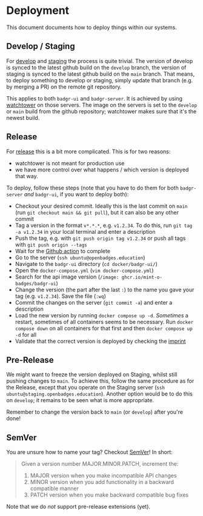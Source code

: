 # Deployment

This document documents how to deploy things within our systems.

## Develop / Staging

For [develop](https://develop.openbadges.education/) and [staging](https://staging.openbadges.education/) the process is quite trivial.
The version of develop is synced to the latest github build on the `develop` branch, the version of staging is synced to the latest github build on the `main` branch.
That means, to deploy something to develop or staging, simply update that branch (e.g. by merging a PR) on the remote git repository.

This applies to both `badgr-ui` and `badgr-server`.
It is achieved by using [watchtower](https://github.com/containrrr/watchtower) on those servers.
The image on the servers is set to the `develop` or `main` build from the github repository; watchtower makes sure that it's the newest build.

## Release

For [release](https://openbadges.education/) this is a bit more complicated.
This is for two reasons:

-   watchtower is not meant for production use
-   we have more control over what happens / which version is deployed that way.

To deploy, follow these steps (note that you have to do them for both `badgr-server` _and_ `badgr-ui`, if you want to deploy both):

-   Checkout your desired commit. Ideally this is the last commit on `main` (run `git checkout main && git pull`), but it can also be any other commit
-   Tag a version in the format `v*.*.*`, e.g. `v1.2.34`. To do this, run `git tag -a v1.2.34` in your local terminal and enter a description
-   Push the tag, e.g. with `git push origin tag v1.2.34` or push all tags with `git push origin --tags`
-   Wait for the [Github action](https://github.com/mint-o-badges/badgr-ui/actions) to complete
-   Go to the server (`ssh ubuntu@openbadges.education`)
-   Navigate to the `badgr-ui` directory (`cd docker/badgr-ui/`)
-   Open the `docker-compose.yml` (`vim docker-compose.yml`)
-   Search for the api image version (`/image: ghcr.io/mint-o-badges/badgr-ui`)
-   Change the version (the part after the last `:`) to the name you gave your tag (e.g. `v1.2.34`). Save the file (`:wq`)
-   Commit the changes on the server (`git commit -a`) and enter a description
-   Load the new version by running `docker compose up -d`. _Sometimes_ a restart, sometimes of all containers seems to be necessary. Run `docker compose down` on all containers for that first and then `docker compose up -d` for all
-   Validate that the correct version is deployed by checking the [imprint](https://openbadges.education/public/impressum)

## Pre-Release

We might want to freeze the version deployed on Staging, whilst still pushing changes to `main`.
To achieve this, follow the same procedure as for the Release, except that you operate on the Staging server (`ssh ubuntu@staging.openbadges.education`).
Another option would be to do this on `develop`; it remains to be seen what is more appropriate.

Remember to change the version back to `main` (or `develop`) after you're done!

## SemVer

You are unsure how to name your tag? Checkout [SemVer](https://semver.org/)! In short:

> Given a version number MAJOR.MINOR.PATCH, increment the:
>
> 1. MAJOR version when you make incompatible API changes
> 2. MINOR version when you add functionality in a backward compatible manner
> 3. PATCH version when you make backward compatible bug fixes

Note that we do _not_ support pre-release extensions (yet).
